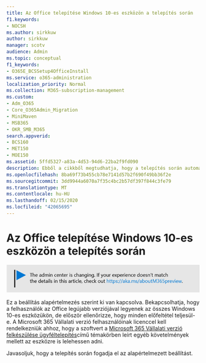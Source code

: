 ```yaml
---
title: Az Office telepítése Windows 10-es eszközön a telepítés során
f1.keywords:
- NOCSH
ms.author: sirkkuw
author: sirkkuw
manager: scotv
audience: Admin
ms.topic: conceptual
f1_keywords:
- O365E_BCSSetup4OfficeInstall
ms.service: o365-administration
localization_priority: Normal
ms.collection: M365-subscription-management
ms.custom:
- Adm_O365
- Core_O365Admin_Migration
- MiniMaven
- MSB365
- OKR_SMB_M365
search.appverid:
- BCS160
- MET150
- MOE150
ms.assetid: 5ffd5327-a83a-4d53-94d6-22ba2f9fd090
description: Ebből a cikkből megtudhatja, hogy a telepítés során automatikusan telepítheti az Office-t Windows 10-es eszközökre.
ms.openlocfilehash: 8ba69f73b455cb78e7141d57b2f690f49bb36f2e
ms.sourcegitcommit: 3dd9944a6070a7f35c4bc2b57df397f844c3fe79
ms.translationtype: MT
ms.contentlocale: hu-HU
ms.lasthandoff: 02/15/2020
ms.locfileid: "42065695"
---
```

# <a name="install-office-on-windows-10-during-setup"></a>Az Office telepítése Windows 10-es eszközön a telepítés során

![Banner, hogy https://aka.ms/aboutM365previewpont .](../media/m365admincenterchanging.png)

Ez a beállítás alapértelmezés szerint ki van kapcsolva. Bekapcsolhatja, hogy a felhasználók az Office legújabb verziójával legyenek az összes Windows 10-es eszközükön, de először ellenőrizze, hogy minden előfeltétel teljesül-e. A Microsoft 365 Vállalati verzió felhasználóinak licenccel kell rendelkezniük ahhoz, hogy a szoftvert a [Microsoft 365 Vállalati verzió felkészülése ügyféltelepítés](prepare-for-office-client-deployment.md)című témakörben leírt egyéb követelmények mellett az eszközre is lelehessen adni.
  
Javasoljuk, hogy a telepítés során fogadja el az alapértelmezett beállítást.

